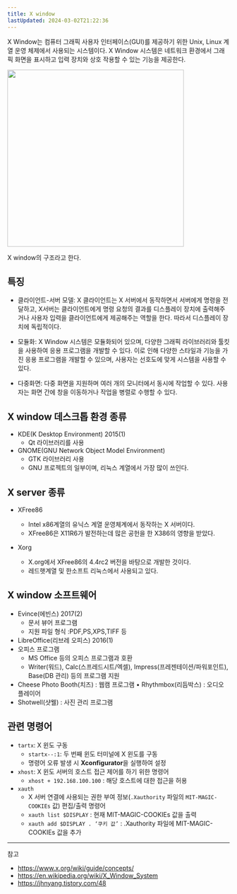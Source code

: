 ```yaml
---
title: X window
lastUpdated: 2024-03-02T21:22:36
---
```


X Window는 컴퓨터 그래픽 사용자 인터페이스(GUI)를 제공하기 위한 Unix, Linux 계열 운영 체제에서 사용되는 시스템이다. X Window 시스템은 네트워크 환경에서 그래픽 화면을 표시하고 입력 장치와 상호 작용할 수 있는 기능을 제공한다.

<img src="https://github.com/rlaisqls/rlaisqls/assets/81006587/b622a5c8-4d94-4889-ab66-c9332400e0fd" height=400px>

X window의 구조라고 한다.

## 특징

- 클라이언트-서버 모델: X 클라이언트는 X 서버에서 동작하면서 서버에게 명령을 전달하고, X서버는 클라이언트에게 명령 요청의 결과를 디스플레이 장치에 출력해주거나 사용자 입력을 클라이언트에게 제공해주는 역할을 한다. 따라서 디스플레이 장치에 독립적이다.

- 모듈화: X Window 시스템은 모듈화되어 있으며, 다양한 그래픽 라이브러리와 툴킷을 사용하여 응용 프로그램을 개발할 수 있다. 이로 인해 다양한 스타일과 기능을 가진 응용 프로그램을 개발할 수 있으며, 사용자는 선호도에 맞게 시스템을 사용할 수 있다.

- 다중화면: 다중 화면을 지원하며 여러 개의 모니터에서 동시에 작업할 수 있다. 사용자는 화면 간에 창을 이동하거나 작업을 병렬로 수행할 수 있다.

## X window 데스크톱 환경 종류

- KDE(K Desktop Environment) 2015(1)
    - Qt 라이브러리를 사용
- GNOME(GNU Network Object Model Environment)
    - GTK 라이브러리 사용
    - GNU 프로젝트의 일부이며, 리눅스 계열에서 가장 많이 쓰인다.

## X server 종류

- XFree86
    - Intel x86계열의 유닉스 계열 운영체계에서 동작하는 X 서버이다. 
    - XFree86은 X11R6가 발전하는데 많은 공헌을 한 X386의 영향을 받았다.

- Xorg
    - X.org에서 XFree86의 4.4rc2 버전을 바탕으로 개발한 것이다.
    - 레드햇계열 및 한소프트 리눅스에서 사용되고 있다.

## X window 소프트웨어

- Evince(에빈스) 2017(2)
    - 문서 뷰어 프로그램
    - 지원 파일 형식 :PDF,PS,XPS,TIFF 등
- LibreOffice(리브레 오피스) 2016(1)
- 오피스 프로그램
    - MS Office 등의 오피스 프로그램과 호환
    - Writer(워드), Calc(스프레드시트/엑셀), Impress(프레젠테이션/파워포인트), Base(DB 관리) 등의 프로그램 지원
- Cheese Photo Booth(치즈) : 웹캠 프로그램 • Rhythmbox(리듬박스) : 오디오 플레이어
- Shotwell(샷웰) : 사진 관리 프로그램

## 관련 명령어 

- `tartx`: X 윈도 구동
    - `startx--:1`: 두 번째 윈도 터미널에 X 윈도를 구동
    - 명령어 오류 발생 시 **Xconfigurator**을 실행하여 설정
- `xhost`: X 윈도 서버의 호스트 접근 제어를 하기 위한 명령어
    - `xhost + 192.168.100.100` : 해당 호스트에 대한 접근을 허용
- `xauth`
    - X 서버 연결에 사용되는 권한 부여 정보(`.Xauthority` 파일의 `MIT-MAGIC-COOKIEs` 값) 편집/출력 명령어
    - `xauth list $DISPLAY` : 현재 MIT-MAGIC-COOKIEs 값을 출력
    - `xauth add $DISPLAY . ‘쿠키 값’` : .Xauthority 파일에 MIT-MAGIC-COOKIEs 값을 추가

---
참고
- https://www.x.org/wiki/guide/concepts/
- https://en.wikipedia.org/wiki/X_Window_System
- https://jhnyang.tistory.com/48